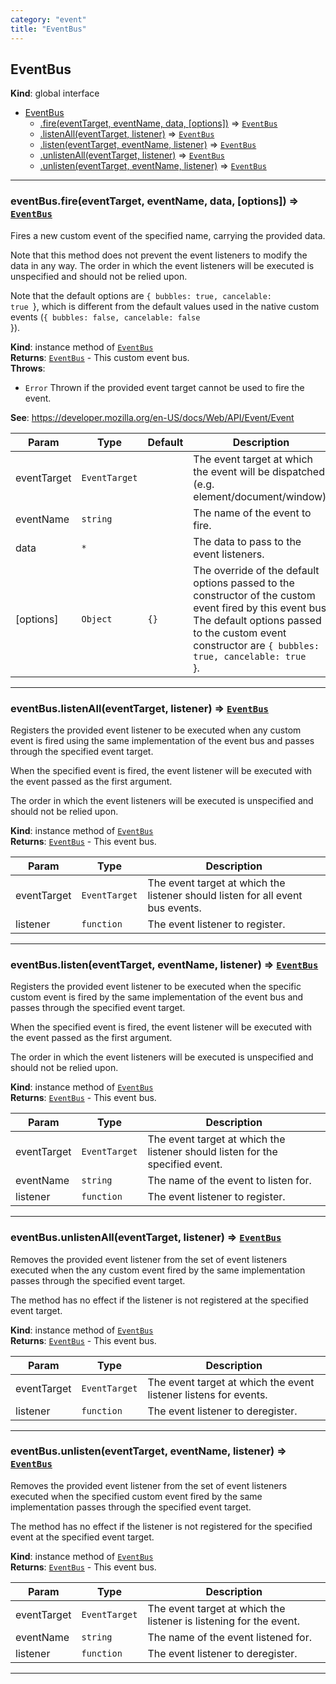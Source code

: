 ```yaml
---
category: "event"
title: "EventBus"
---
```


## EventBus&nbsp;<a name="EventBus" href="https://github.com/seznam/ima/tree/17.1.0/event/EventBus.js#L16" target="_blank"><span class="icon"><i class="fas fa-external-link-alt fa-xs"></i></span></a>
**Kind**: global interface  

* [EventBus](#EventBus)
    * [.fire(eventTarget, eventName, data, [options])](#EventBus+fire) ⇒ [<code>EventBus</code>](#EventBus)
    * [.listenAll(eventTarget, listener)](#EventBus+listenAll) ⇒ [<code>EventBus</code>](#EventBus)
    * [.listen(eventTarget, eventName, listener)](#EventBus+listen) ⇒ [<code>EventBus</code>](#EventBus)
    * [.unlistenAll(eventTarget, listener)](#EventBus+unlistenAll) ⇒ [<code>EventBus</code>](#EventBus)
    * [.unlisten(eventTarget, eventName, listener)](#EventBus+unlisten) ⇒ [<code>EventBus</code>](#EventBus)


* * *

### eventBus.fire(eventTarget, eventName, data, [options]) ⇒ [<code>EventBus</code>](#EventBus)&nbsp;<a name="EventBus+fire" href="https://github.com/seznam/ima/tree/17.1.0/event/EventBus.js#L44" target="_blank"><span class="icon"><i class="fas fa-external-link-alt fa-xs"></i></span></a>
Fires a new custom event of the specified name, carrying the provided
data.

Note that this method does not prevent the event listeners to modify the
data in any way. The order in which the event listeners will be executed
is unspecified and should not be relied upon.

Note that the default options are
<code>{ bubbles: true, cancelable: true </code>}, which is different from the
default values used in the native custom events
(<code>{ bubbles: false, cancelable: false </code>}).

**Kind**: instance method of [<code>EventBus</code>](#EventBus)  
**Returns**: [<code>EventBus</code>](#EventBus) - This custom event bus.  
**Throws**:

- <code>Error</code> Thrown if the provided event target cannot be used to
        fire the event.

**See**: https://developer.mozilla.org/en-US/docs/Web/API/Event/Event  

| Param | Type | Default | Description |
| --- | --- | --- | --- |
| eventTarget | <code>EventTarget</code> |  | The event target at which the event        will be  dispatched (e.g. element/document/window). |
| eventName | <code>string</code> |  | The name of the event to fire. |
| data | <code>\*</code> |  | The data to pass to the event listeners. |
| [options] | <code>Object</code> | <code>{}</code> | The        override of the default options passed to the constructor of the        custom event fired by this event bus.        The default options passed to the custom event constructor are        <code>{ bubbles: true, cancelable: true </code>}. |


* * *

### eventBus.listenAll(eventTarget, listener) ⇒ [<code>EventBus</code>](#EventBus)&nbsp;<a name="EventBus+listenAll" href="https://github.com/seznam/ima/tree/17.1.0/event/EventBus.js#L63" target="_blank"><span class="icon"><i class="fas fa-external-link-alt fa-xs"></i></span></a>
Registers the provided event listener to be executed when any custom
event is fired using the same implementation of the event bus and passes
through the specified event target.

When the specified event is fired, the event listener will be executed
with the event passed as the first argument.

The order in which the event listeners will be executed is unspecified
and should not be relied upon.

**Kind**: instance method of [<code>EventBus</code>](#EventBus)  
**Returns**: [<code>EventBus</code>](#EventBus) - This event bus.  

| Param | Type | Description |
| --- | --- | --- |
| eventTarget | <code>EventTarget</code> | The event target at which the listener        should listen for all event bus events. |
| listener | <code>function</code> | The event listener to        register. |


* * *

### eventBus.listen(eventTarget, eventName, listener) ⇒ [<code>EventBus</code>](#EventBus)&nbsp;<a name="EventBus+listen" href="https://github.com/seznam/ima/tree/17.1.0/event/EventBus.js#L83" target="_blank"><span class="icon"><i class="fas fa-external-link-alt fa-xs"></i></span></a>
Registers the provided event listener to be executed when the specific
custom event is fired by the same implementation of the event bus and
passes through the specified event target.

When the specified event is fired, the event listener will be executed
with the event passed as the first argument.

The order in which the event listeners will be executed is unspecified
and should not be relied upon.

**Kind**: instance method of [<code>EventBus</code>](#EventBus)  
**Returns**: [<code>EventBus</code>](#EventBus) - This event bus.  

| Param | Type | Description |
| --- | --- | --- |
| eventTarget | <code>EventTarget</code> | The event target at which the listener        should listen for the specified event. |
| eventName | <code>string</code> | The name of the event to listen for. |
| listener | <code>function</code> | The event listener to        register. |


* * *

### eventBus.unlistenAll(eventTarget, listener) ⇒ [<code>EventBus</code>](#EventBus)&nbsp;<a name="EventBus+unlistenAll" href="https://github.com/seznam/ima/tree/17.1.0/event/EventBus.js#L99" target="_blank"><span class="icon"><i class="fas fa-external-link-alt fa-xs"></i></span></a>
Removes the provided event listener from the set of event listeners
executed when the any custom event fired by the same implementation
passes through the specified event target.

The method has no effect if the listener is not registered at the
specified event target.

**Kind**: instance method of [<code>EventBus</code>](#EventBus)  
**Returns**: [<code>EventBus</code>](#EventBus) - This event bus.  

| Param | Type | Description |
| --- | --- | --- |
| eventTarget | <code>EventTarget</code> | The event target at which the event        listener listens for events. |
| listener | <code>function</code> | The event listener to        deregister. |


* * *

### eventBus.unlisten(eventTarget, eventName, listener) ⇒ [<code>EventBus</code>](#EventBus)&nbsp;<a name="EventBus+unlisten" href="https://github.com/seznam/ima/tree/17.1.0/event/EventBus.js#L116" target="_blank"><span class="icon"><i class="fas fa-external-link-alt fa-xs"></i></span></a>
Removes the provided event listener from the set of event listeners
executed when the specified custom event fired by the same
implementation passes through the specified event target.

The method has no effect if the listener is not registered for the
specified event at the specified event target.

**Kind**: instance method of [<code>EventBus</code>](#EventBus)  
**Returns**: [<code>EventBus</code>](#EventBus) - This event bus.  

| Param | Type | Description |
| --- | --- | --- |
| eventTarget | <code>EventTarget</code> | The event target at which the listener        is listening for the event. |
| eventName | <code>string</code> | The name of the event listened for. |
| listener | <code>function</code> | The event listener to        deregister. |


* * *

